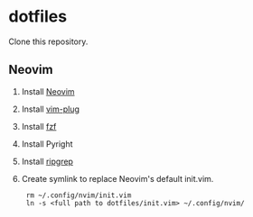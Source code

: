 # dotfiles
Clone this repository.
## Neovim
1. Install [Neovim](https://github.com/neovim/neovim/wiki/Installing-Neovim)
2. Install [vim-plug](https://github.com/junegunn/vim-plug#installation)
3. Install [fzf](https://github.com/junegunn/fzf#installation)
4. Install Pyright
5. Install [ripgrep](https://github.com/BurntSushi/ripgrep#installation)
5. Create symlink to replace Neovim's default init.vim.

		rm ~/.config/nvim/init.vim
		ln -s <full path to dotfiles/init.vim> ~/.config/nvim/

